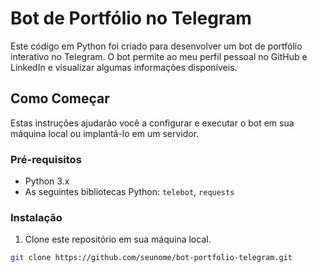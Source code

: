 # Bot de Portfólio no Telegram
Este código em Python foi criado para desenvolver um bot de portfólio interativo no Telegram. O bot permite ao meu perfil pessoal no GitHub e LinkedIn e visualizar algumas informações disponíveis.

## Como Começar
Estas instruções ajudarão você a configurar e executar o bot em sua máquina local ou implantá-lo em um servidor.

### Pré-requisitos
- Python 3.x
- As seguintes bibliotecas Python: `telebot`, `requests`

### Instalação
1. Clone este repositório em sua máquina local.
```bash
git clone https://github.com/seunome/bot-portfolio-telegram.git

